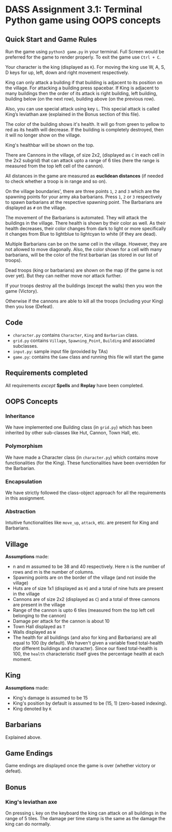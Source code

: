 # DASS Assignment 3.1: Terminal Python game using OOPS concepts

## Quick Start and Game Rules

Run the game using `python3 game.py` in your terminal. Full Screen would be preferred for the game to render properly. To exit the game use `Ctrl + C`.

Your character is the king (displayed as `K`). For moving the king use W, A, S, D keys for up, left, down and right movement respectively.

King can only attack a building if that building is adjacent to its position on the village. For attacking a building press spacebar. If King is adjacent to many buildings then the order of its attack is right building, left building, building below (on the next row), building above (on the previous row).

Also, you can use special attack using key `L`. This special attack is called King’s leviathan axe (explained in the Bonus section of this file). 

The color of the building shows it's health. It will go from green to yellow to red as its health will decrease. If the building is completely destroyed, then it will no longer show on the village.

King's healthbar will be shown on the top.

There are Cannons in the village, of size 2x2, (displayed as `C` in each cell in the 2x2 subgrid) that can attack upto a range of 6 tiles (here the range is measured from the top left cell of the cannon).

All distances in the game are measured as **euclidean distances** (if needed to check whether a troop is in range and so on).

On the village boundaries', there are three points `1`, `2` and `3` which are the spawning points for your army aka barbarians. Press `1`, `2` or `3` respectively to spawn barbarians at the respective spawning point. The Barbarians are displayed as `#` on the village.

The movement of the Barbarians is automated. They will attack the buildings in the village. There health is shown by their color as well. As their health decreases, their color changes from dark to light or more specifically it changes from Blue to lightblue to lightcyan to white (if they are dead).

Multiple Barbarians can be on the same cell in the village. However, they are not allowed to move diagonally. Also, the color shown for a cell with many barbarians, will be the color of the first barbarian (as stored in our list of troops).

Dead troops (king or barbarians) are shown on the map (if the game is not over yet). But they can neither move nor attack further.

If your troops destroy all the buildings (except the walls) then you won the game (Victory).

Otherwise if the cannons are able to kill all the troops (including your King) then you lose (Defeat).

## Code

- `character.py` contains `Character`, `King` and `Barbarian` class.
- `grid.py` contains `Village`, `Spawning_Point`, `Building` and associated subclasses.
- `input.py`: sample input file (provided by TAs)
- `game.py`: contains the `Game` class and running this file will start the game

## Requirements completed

All requirements *except* **Spells** and **Replay** have been completed. 

## OOPS Concepts

### Inheritance

We have implemented one Building class (in `grid.py`) which has been inherited by other sub-classes like Hut, Cannon, Town Hall, etc. 

### Polymorphism

We have made a Character class (in `character.py`) which contains move functionalities (for the King). These functionalities have been overridden for the Barbarian.

### Encapsulation

We have strictly followed the class-object approach for all the requirements in this assignment.

### Abstraction

Intuitive functionalities like `move_up`, `attack`, etc. are present for King and Barbarians.

## Village

**Assumptions** made:

- n and m assumed to be 38 and 40 respectively. Here n is the number of rows and m is the number of columns.
- Spawning points are on the border of the village (and not inside the village)
- Huts are of size 1x1 (displayed as `H`) and a total of nine huts are present in the village
- Cannons are of size 2x2 (displayed as `C`) and a total of three cannons are present in the village
- Range of the cannon is upto 6 tiles (measured from the top left cell belonging to the cannon)
- Damage per attack for the cannon is about 10 
- Town Hall displayed as `T`
- Walls displayed as `W`
- The health for all buildings (and also for king and Barbarians) are all equal to 100 (by default). We haven't given a variable fixed total-health (for different buildings and character). Since our fixed total-health is 100, the `health` characteristic itself gives the percentage health at each moment.

## King

**Assumptions** made:

- King's damage is assumed to be 15
- King's position by default is assumed to be (15, 1) (zero-based indexing).
- King denoted by `K`

## Barbarians

Explained above.

## Game Endings

Game endings are displayed once the game is over (whether victory or defeat).

## Bonus

### King's leviathan axe

On pressing `L` key on the keyboard the king can attack on all buildings in the range of 5 tiles. The damage per time stamp is the same as the damage the king can do normally.

